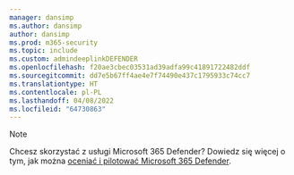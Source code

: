 ```yaml
---
manager: dansimp
ms.author: dansimp
author: dansimp
ms.prod: m365-security
ms.topic: include
ms.custom: admindeeplinkDEFENDER
ms.openlocfilehash: f20ae3cbec03531ad39adfa99c41891722482ddf
ms.sourcegitcommit: dd7e5b67ff4ae4e7f74490e437c1795933c74cc7
ms.translationtype: HT
ms.contentlocale: pl-PL
ms.lasthandoff: 04/08/2022
ms.locfileid: "64730863"
---
```

> [!NOTE]
> Chcesz skorzystać z usługi Microsoft 365 Defender? Dowiedz się więcej o tym, jak można [oceniać i pilotować Microsoft 365 Defender](/microsoft-365/security/defender/eval-overview?ocid=cx-docs-MTPtriallab).

